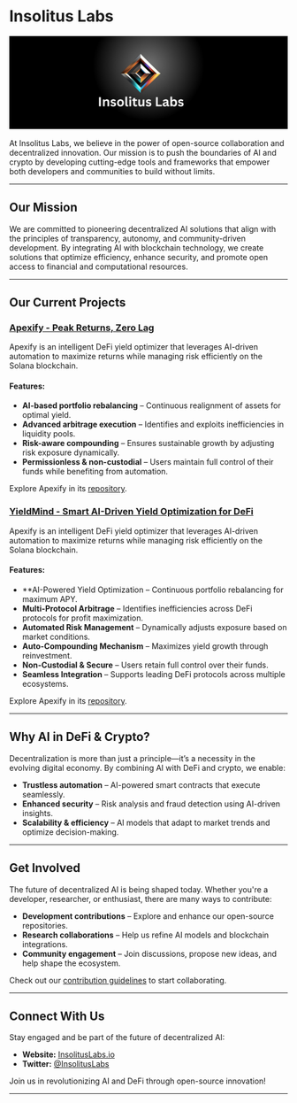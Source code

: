# Insolitus Labs

![Insolitus Labs Logo](https://raw.githubusercontent.com/Insolitus-Labs/.github/refs/heads/main/Banner.png)

At Insolitus Labs, we believe in the power of open-source collaboration and decentralized innovation. Our mission is to push the boundaries of AI and crypto by developing cutting-edge tools and frameworks that empower both developers and communities to build without limits.

---

## Our Mission

We are committed to pioneering decentralized AI solutions that align with the principles of transparency, autonomy, and community-driven development. By integrating AI with blockchain technology, we create solutions that optimize efficiency, enhance security, and promote open access to financial and computational resources.

---

## Our Current Projects

### [Apexify - Peak Returns, Zero Lag](https://github.com/Insolitus-Labs/apexify)

Apexify is an intelligent DeFi yield optimizer that leverages AI-driven automation to maximize returns while managing risk efficiently on the Solana blockchain.

#### Features:

- **AI-based portfolio rebalancing** – Continuous realignment of assets for optimal yield.
- **Advanced arbitrage execution** – Identifies and exploits inefficiencies in liquidity pools.
- **Risk-aware compounding** – Ensures sustainable growth by adjusting risk exposure dynamically.
- **Permissionless & non-custodial** – Users maintain full control of their funds while benefiting from automation.

Explore Apexify in its [repository](https://github.com/Insolitus-Labs/apexify).

### [YieldMind - Smart AI-Driven Yield Optimization for DeFi](https://github.com/Insolitus-Labs/YieldMind)

Apexify is an intelligent DeFi yield optimizer that leverages AI-driven automation to maximize returns while managing risk efficiently on the Solana blockchain.

#### Features:

- **AI-Powered Yield Optimization – Continuous portfolio rebalancing for maximum APY.
- **Multi-Protocol Arbitrage** – Identifies inefficiencies across DeFi protocols for profit maximization.
- **Automated Risk Management** – Dynamically adjusts exposure based on market conditions.
- **Auto-Compounding Mechanism** – Maximizes yield growth through reinvestment.
- **Non-Custodial & Secure** – Users retain full control over their funds.
- **Seamless Integration** – Supports leading DeFi protocols across multiple ecosystems.

Explore Apexify in its [repository](https://github.com/Insolitus-Labs/YieldMind).

---

## Why AI in DeFi & Crypto?

Decentralization is more than just a principle—it’s a necessity in the evolving digital economy. By combining AI with DeFi and crypto, we enable:

- **Trustless automation** – AI-powered smart contracts that execute seamlessly.
- **Enhanced security** – Risk analysis and fraud detection using AI-driven insights.
- **Scalability & efficiency** – AI models that adapt to market trends and optimize decision-making.

---

## Get Involved

The future of decentralized AI is being shaped today. Whether you're a developer, researcher, or enthusiast, there are many ways to contribute:

- **Development contributions** – Explore and enhance our open-source repositories.
- **Research collaborations** – Help us refine AI models and blockchain integrations.
- **Community engagement** – Join discussions, propose new ideas, and help shape the ecosystem.

Check out our [contribution guidelines](#) to start collaborating.

---

## Connect With Us

Stay engaged and be part of the future of decentralized AI:

- **Website:** [InsolitusLabs.io](#)
- **Twitter:** [@InsolitusLabs](#)

Join us in revolutionizing AI and DeFi through open-source innovation!

---

